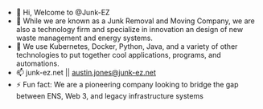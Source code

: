 - 👋 Hi, Welcome to @Junk-EZ
- 👀 While we are known as a Junk Removal and Moving Company, we are also a technology firm and specialize in innovation an design of new waste management and energy systems.
- 🌱 We use Kubernetes, Docker, Python, Java, and a variety of other technologies to put together cool applications, programs, and automations.
- 📫 junk-ez.net || austin.jones@junk-ez.net
- ⚡ Fun fact: We are a pioneering company looking to bridge the gap between ENS, Web 3, and legacy infrastructure systems

